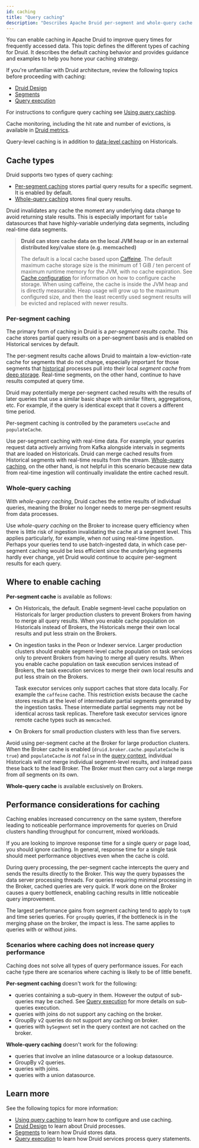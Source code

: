 ```yaml
---
id: caching
title: "Query caching"
description: "Describes Apache Druid per-segment and whole-query cache types. Identifies services where you can enable caching and suggestions for caching strategy."
---
```


<!--
  ~ Licensed to the Apache Software Foundation (ASF) under one
  ~ or more contributor license agreements.  See the NOTICE file
  ~ distributed with this work for additional information
  ~ regarding copyright ownership.  The ASF licenses this file
  ~ to you under the Apache License, Version 2.0 (the
  ~ "License"); you may not use this file except in compliance
  ~ with the License.  You may obtain a copy of the License at
  ~
  ~   http://www.apache.org/licenses/LICENSE-2.0
  ~
  ~ Unless required by applicable law or agreed to in writing,
  ~ software distributed under the License is distributed on an
  ~ "AS IS" BASIS, WITHOUT WARRANTIES OR CONDITIONS OF ANY
  ~ KIND, either express or implied.  See the License for the
  ~ specific language governing permissions and limitations
  ~ under the License.
  -->

You can enable caching in Apache Druid to improve query times for frequently accessed data. This topic defines the different types of caching for Druid. It describes the default caching behavior and provides guidance and examples to help you hone your caching strategy.

If you're unfamiliar with Druid architecture, review the following topics before proceeding with caching:
- [Druid Design](./../design/architecture.md)
- [Segments](./../design/segments.md)
- [Query execution](./query-execution.md)

For instructions to configure query caching see [Using query caching](./using-caching.md).

Cache monitoring, including the hit rate and number of evictions, is available in [Druid metrics](./../operations/metrics.html#cache).

Query-level caching is in addition to [data-level caching](./../design/historical.md) on Historicals.

## Cache types

Druid supports two types of query caching:

- [Per-segment caching](#per-segment-caching) stores partial query results for a specific segment. It is enabled by default.
- [Whole-query caching](#whole-query-caching) stores final query results.

Druid invalidates any cache the moment any underlying data change to avoid returning stale results. This is especially important for `table` datasources that have highly-variable underlying data segments, including real-time data segments.

> **Druid can store cache data on the local JVM heap or in an external distributed key/value store (e.g. memcached)**
>
> The default is a local cache based upon [Caffeine](https://github.com/ben-manes/caffeine). The default maximum cache storage size is the minimum of 1 GiB / ten percent of maximum runtime memory for the JVM, with no cache expiration. See [Cache configuration](./../configuration/index.md#cache-configuration) for information on how to configure cache storage.  When using caffeine, the cache is inside the JVM heap and is directly measurable.  Heap usage will grow up to the maximum configured size, and then the least recently used segment results will be evicted and replaced with newer results.

### Per-segment caching

The primary form of caching in Druid is a *per-segment results cache*.  This cache stores partial query results on a per-segment basis and is enabled on Historical services by default.

The per-segment results cache allows Druid to maintain a low-eviction-rate cache for segments that do not change, especially important for those segments that [historical](./../design/historical.html) processes pull into their local _segment cache_ from [deep storage](./../dependencies/deep-storage.html). Real-time segments, on the other hand, continue to have results computed at query time.

Druid may potentially merge per-segment cached results with the results of later queries that use a similar basic shape with similar filters, aggregations, etc. For example, if the query is identical except that it covers a different time period.

Per-segment caching is controlled by the parameters `useCache` and `populateCache`.

Use per-segment caching with real-time data. For example, your queries request data actively arriving from Kafka alongside intervals in segments that are loaded on Historicals.  Druid can merge cached results from Historical segments with real-time results from the stream.  [Whole-query caching](#whole-query-caching), on the other hand, is not helpful in this scenario because new data from real-time ingestion will continually invalidate the entire cached result.

### Whole-query caching

With *whole-query caching*, Druid caches the entire results of individual queries, meaning the Broker no longer needs to merge per-segment results from data processes.

Use *whole-query caching* on the Broker to increase query efficiency when there is little risk of ingestion invalidating the cache at a segment level.  This applies particularly, for example, when _not_ using real-time ingestion.  Perhaps your queries tend to use batch-ingested data, in which case per-segment caching would be less efficient since the underlying segments hardly ever change, yet Druid would continue to acquire per-segment results for each query.

## Where to enable caching

**Per-segment cache** is available as follows:

- On Historicals, the default. Enable segment-level cache population on Historicals for larger production clusters to prevent Brokers from having to merge all query results. When you enable cache population on Historicals instead of Brokers, the Historicals merge their own local results and put less strain on the Brokers.

- On ingestion tasks in the Peon or Indexer service. Larger production clusters should enable segment-level cache population on task services only to prevent Brokers from having to merge all query results. When you enable cache population on task execution services instead of Brokers, the task execution services to merge their own local results and put less strain on the Brokers.

     Task executor services only support caches that store data locally. For example the `caffeine` cache. This restriction exists because the cache stores results at the level of intermediate partial segments generated by the ingestion tasks. These intermediate partial segments may not be identical across task replicas. Therefore task executor services ignore remote cache types such as `memcached`.

- On Brokers for small production clusters with less than five servers. 

Avoid using per-segment cache at the Broker for large production clusters. When the Broker cache is enabled (`druid.broker.cache.populateCache` is `true`) and `populateCache` _is not_ `false` in the [query context](./query-context.html), individual Historicals will _not_ merge individual segment-level results, and instead pass these back to the lead Broker.  The Broker must then carry out a large merge from _all_ segments on its own.

**Whole-query cache** is available exclusively on Brokers.

## Performance considerations for caching
Caching enables increased concurrency on the same system, therefore leading to noticeable performance improvements for queries on Druid clusters handling throughput for concurrent, mixed workloads.

If you are looking to improve response time for a single query or page load, you should ignore caching. In general, response time for a single task should meet performance objectives even when the cache is cold.

During query processing, the per-segment cache intercepts the query and sends the results directly to the Broker. This way the query bypasses the data server processing threads. For queries requiring minimal processing in the Broker, cached queries are very quick. If work done on the Broker causes a query bottleneck, enabling caching results in little noticeable query improvement.

The largest performance gains from segment caching tend to apply to `topN` and time series queries. For `groupBy` queries, if the bottleneck is in the merging phase on the broker, the impact is less. The same applies to queries with or without joins.

### Scenarios where caching does not increase query performance

Caching does not solve all types of query performance issues. For each cache type there are scenarios where caching is likely to be of little benefit.

**Per-segment caching** doesn't work for the following:
- queries containing a sub-query in them. However the output of sub-queries may be cached. See [Query execution](./query-execution.md) for more details on sub-queries execution.
- queries with joins do not support any caching on the broker.
- GroupBy v2 queries do not support any caching on broker.
- queries with `bySegment` set in the query context are not cached on the broker.

**Whole-query caching** doesn't work for the following:
- queries that involve an inline datasource or a lookup datasource.
- GroupBy v2 queries.
- queries with joins.
- queries with a union datasource.


## Learn more
See the following topics for more information:
- [Using query caching](./using-caching.md) to learn how to configure and use caching.
- [Druid Design](./../design/architecture.md) to learn about Druid processes.  
- [Segments](./../design/segments.md) to learn how Druid stores data.
- [Query execution](./query-execution.md) to learn how Druid services process query statements.

